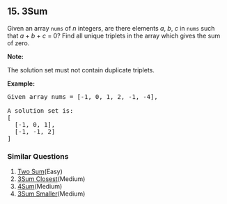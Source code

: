 ## 15. 3Sum

<p>Given an array <code>nums</code> of <em>n</em> integers, are there elements <em>a</em>, <em>b</em>, <em>c</em> in <code>nums</code> such that <em>a</em> + <em>b</em> + <em>c</em> = 0? Find all unique triplets in the array which gives the sum of zero.</p>

<p><strong>Note:</strong></p>

<p>The solution set must not contain duplicate triplets.</p>

<p><strong>Example:</strong></p>

<pre>
Given array nums = [-1, 0, 1, 2, -1, -4],

A solution set is:
[
  [-1, 0, 1],
  [-1, -1, 2]
]
</pre>


### Similar Questions
  1. [Two Sum](https://github.com/openset/leetcode/tree/master/solution/two-sum)(Easy)
  1. [3Sum Closest](https://github.com/openset/leetcode/tree/master/solution/3sum-closest)(Medium)
  1. [4Sum](https://github.com/openset/leetcode/tree/master/solution/4sum)(Medium)
  1. [3Sum Smaller](https://github.com/openset/leetcode/tree/master/solution/3sum-smaller)(Medium)
